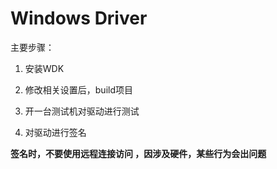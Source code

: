 # Windows Driver

主要步骤：

1. 安装WDK

2. 修改相关设置后，build项目

3. 开一台测试机对驱动进行测试

4. 对驱动进行签名



**签名时，不要使用远程连接访问 ，因涉及硬件，某些行为会出问题**